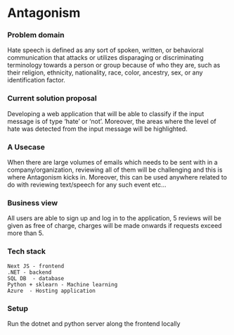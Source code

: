 # Antagonism 

### Problem domain
Hate speech is defined as any sort of spoken, written, or behavioral communication that attacks or utilizes disparaging or discriminating terminology towards a person or group because of who they are, such as their religion, ethnicity, nationality, race, color, ancestry, sex, or any identification factor.

### Current solution proposal
Developing a web application that will be able to classify if the input message is of type ‘hate’ or ‘not’. Moreover, the areas where the level of hate was detected from the input message will be highlighted. 

### A Usecase
When there are large volumes of emails which needs to be sent with in a company/organization, reviewing all of them will be challenging and this is where Antagonism kicks in. Moreover, this can be used anywhere related to do with reviewing text/speech for any such event etc...

### Business view
All users are able to sign up and log in to the application, 5 reviews will be given as free of charge, charges will be made onwards if requests exceed more than 5.

### Tech stack 
    Next JS - frontend
    .NET - backend
    SQL DB  - database
    Python + sklearn - Machine learning
    Azure  - Hosting application

### Setup

Run the dotnet and python server along the frontend locally 
